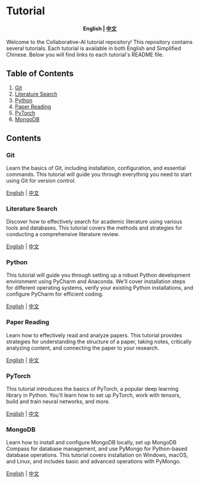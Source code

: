 # Tutorial

<h4 align="center">
    <p>
        <b>English</b> |
        <a href="https://github.com/Collaborative-AI/tutorial/blob/main/README_zh.md">中文</a>
    </p>
</h4>

Welcome to the Collaborative-AI tutorial repository! This repository contains several tutorials. Each tutorial is available in both English and Simplified Chinese. Below you will find links to each tutorial's README file.

## Table of Contents

1. [Git](#git)
2. [Literature Search](#literature-search)
3. [Python](#python)
4. [Paper Reading](#paper-reading)
5. [PyTorch](#pytorch)
6. [MongoDB](#mongodb)

## Contents

### Git

Learn the basics of Git, including installation, configuration, and essential commands. This tutorial will guide you through everything you need to start using Git for version control.

<p>
    <a href="https://github.com/Collaborative-AI/tutorial/blob/main/Git/README.md">English</a> |
    <a href="https://github.com/Collaborative-AI/tutorial/blob/main/Git/README_zh.md">中文</a>
</p>

### Literature Search

Discover how to effectively search for academic literature using various tools and databases. This tutorial covers the methods and strategies for conducting a comprehensive literature review.

<p>
    <a href="https://github.com/Collaborative-AI/tutorial/blob/main/Literature%20Search/README.md">English</a> |
    <a href="https://github.com/Collaborative-AI/tutorial/blob/main/Literature%20Search/README_zh.md">中文</a>
</p>

### Python

This tutorial will guide you through setting up a robust Python development environment using PyCharm and Anaconda. We'll cover installation steps for different operating systems, verify your existing Python installations, and configure PyCharm for efficient coding.

<p>
    <a href="https://github.com/Collaborative-AI/tutorial/blob/main/Python/README.md">English</a> |
    <a href="https://github.com/Collaborative-AI/tutorial/blob/main/Python/README_zh.md">中文</a>
</p>

### Paper Reading

Learn how to effectively read and analyze papers. This tutorial provides strategies for understanding the structure of a paper, taking notes, critically analyzing content, and connecting the paper to your research.

<p>
    <a href="https://github.com/Collaborative-AI/tutorial/blob/main/Paper%20Reading/README.md">English</a> |
    <a href="https://github.com/Collaborative-AI/tutorial/blob/main/Paper%20Reading/README_zh.md">中文</a>
</p>

### PyTorch

This tutorial introduces the basics of PyTorch, a popular deep learning library in Python. You'll learn how to set up PyTorch, work with tensors, build and train neural networks, and more.

<p>
    <a href="https://github.com/Collaborative-AI/tutorial/blob/main/PyTorch/README.md">English</a> |
    <a href="https://github.com/Collaborative-AI/tutorial/blob/main/PyTorch/README_zh.md">中文</a>
</p>

### MongoDB

Learn how to install and configure MongoDB locally, set up MongoDB Compass for database management, and use PyMongo for Python-based database operations. This tutorial covers installation on Windows, macOS, and Linux, and includes basic and advanced operations with PyMongo.

<p>
    <a href="https://github.com/Collaborative-AI/tutorial/blob/main/MongoDB/README.md">English</a> |
    <a href="https://github.com/Collaborative-AI/tutorial/blob/main/MongoDB/README_zh.md">中文</a>
</p>
